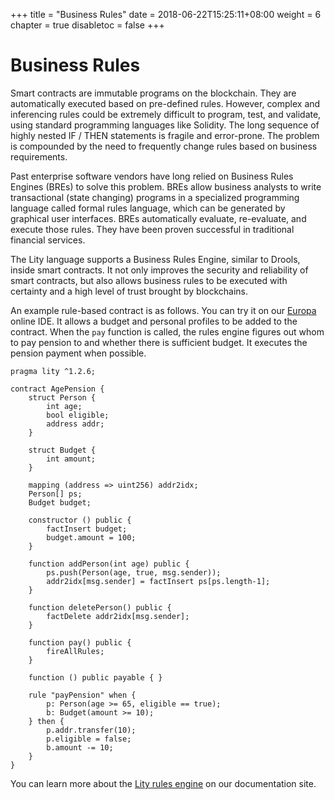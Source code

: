 +++
title = "Business Rules"
date = 2018-06-22T15:25:11+08:00
weight = 6
chapter = true
disabletoc = false
+++

# Business Rules

Smart contracts are immutable programs on the blockchain. They are automatically executed based on pre-defined rules. However, complex and inferencing rules could be extremely difficult to program, test, and validate, using standard programming languages like Solidity. The long sequence of highly nested IF / THEN statements is fragile and error-prone. The problem is compounded by the need to frequently change rules based on business requirements.

Past enterprise software vendors have long relied on Business Rules Engines (BREs) to solve this problem. BREs allow business analysts to write transactional (state changing) programs in a specialized programming language called formal rules language, which can be generated by graphical user interfaces. BREs automatically evaluate, re-evaluate, and execute those rules. They have been proven successful in traditional financial services.

The Lity language supports a Business Rules Engine, similar to Drools, inside smart contracts. It not only improves the security and reliability of smart contracts, but also allows business rules to be executed with certainty and a high level of trust brought by blockchains.

An example rule-based contract is as follows. You can try it on our [Europa](http://europa.cybermiles.io/) online IDE. It allows a budget and personal profiles to be added to the contract. When the `pay` function is called, the rules engine figures out whom to pay pension to and whether there is sufficient budget. It executes the pension payment when possible.

```
pragma lity ^1.2.6;

contract AgePension {
    struct Person {
        int age;
        bool eligible;
        address addr;
    }

    struct Budget {
        int amount;
    }

    mapping (address => uint256) addr2idx;
    Person[] ps;
    Budget budget;

    constructor () public {
        factInsert budget;
        budget.amount = 100;
    }

    function addPerson(int age) public {
        ps.push(Person(age, true, msg.sender));
        addr2idx[msg.sender] = factInsert ps[ps.length-1];
    }

    function deletePerson() public {
        factDelete addr2idx[msg.sender];
    }

    function pay() public {
        fireAllRules;
    }

    function () public payable { }

    rule "payPension" when {
        p: Person(age >= 65, eligible == true);
        b: Budget(amount >= 10);
    } then {
        p.addr.transfer(10);
        p.eligible = false;
        b.amount -= 10;
    }
}
```

You can learn more about the [Lity rules engine](https://lity.readthedocs.io/en/latest/rule-engine-guide.html) on our documentation site.
